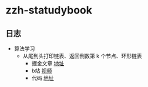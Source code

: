 <!--
 * @Author: your name
 * @Date: 2021-11-09 10:33:52
 * @LastEditTime: 2021-11-09 11:03:37
 * @LastEditors: Please set LastEditors
 * @Description: 打开koroFileHeader查看配置 进行设置: https://github.com/OBKoro1/koro1FileHeader/wiki/%E9%85%8D%E7%BD%AE
 * @FilePath: \zzh-statudybook\README.md
-->
# zzh-statudybook

## 日志
* 算法学习
    * 从尾到头打印链表、返回倒数第 k 个节点、环形链表
        * 掘金文章 [地址](https://juejin.cn/post/7028238439426293796)
        * b站 [视频](https://www.bilibili.com/video/BV1Bq4y137GT/)
        * 代码 [地址](https://github.com/startgain/zzh-statudybook/tree/main/%E7%AE%97%E6%B3%95/leetCode)



